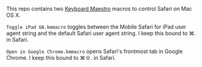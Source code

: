 This repo contains two [Keyboard Maestro][km] macros to control Safari on Mac
OS X.

`Toggle iPad UA.kmmacro` toggles between the Mobile Safari for iPad user agent
string and the default Safari user agent string. I keep this bound to
&#8984;<!--cmd-->. in Safari.

`Open in Google Chrome.kmmacro` opens Safari's frontmost tab in Google Chrome.
I keep this bound to &#8984;<!--cmd-->&#8679;<!--shift-->. in Safari.

[km]: http://www.keyboardmaestro.com/

